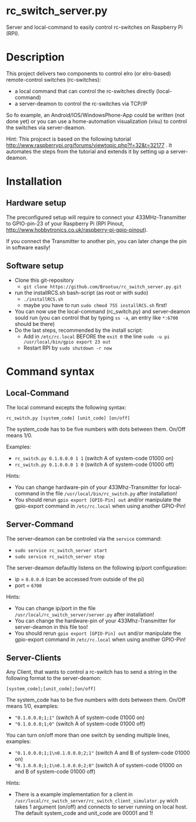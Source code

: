 rc_switch_server.py
===================

Server and local-command to easily control rc-switches on Raspberry Pi (RPI).

# Description

This project delivers two components to control elro (or elro-based) remote-control switches (rc-switches):

  * a local command that can control the rc-switches directly (local-command)
  * a server-deamon to control the rc-switches via TCP/IP

So fo example, an Android/IOS/WindowsPhone-App could be written (not done yet) or you can use a home-automation visualization (visu) to control the switches via server-deamon.

Hint:
This projcect is based on the following tutorial http://www.raspberrypi.org/forums/viewtopic.php?f=32&t=32177 . It automates the steps from the tutorial and extends it by setting up a server-deamon.

# Installation
## Hardware setup

The preconfigured setup will require to connect your 433MHz-Transmitter to GPIO-pin-23 of your Raspberry Pi (RPI Pinout, http://www.hobbytronics.co.uk/raspberry-pi-gpio-pinout).

If you connect the Transmitter to another pin, you can later change the pin in software easily!

## Software setup

* Clone this git-repository
  * `git clone https://github.com/Brootux/rc_switch_server.py.git`
* run the installRCS.sh bash-script (as root or with sudo)
  * `./installRCS.sh`
  * maybe you have to run `sudo chmod 755 installRCS.sh` first!
* You can now use the local-command (rc_switch.py) and server-deamon sould run (you can control that by typing `ss -a`, an entry like `*:6700` should be there)
* Do the last steps, recommended by the install script:
  * Add in `/etc/rc.local` BEFORE the `exit 0` the line `sudo -u pi /usr/local/bin/gpio export 23 out`
  * Restart RPI by `sudo shutdown -r now`


# Command syntax
## Local-Command

The local command excepts the following syntax:

`rc_switch.py [system_code] [unit_code] [on/off]`

The system_code has to be five numbers with dots between them. On/Off means 1/0.

Examples:
  * `rc_switch.py 0.1.0.0.0 1 1` (switch A of system-code 01000 on)
  * `rc_switch.py 0.1.0.0.0 1 0` (switch A of system-code 01000 off)

Hints:
  * You can change hardware-pin of your 433Mhz-Transmitter for local-command in the file `/usr/local/bin/rc_switch.py` after installation!
  * You should rerun `gpio export [GPIO-Pin] out` and/or manipulate the gpio-export command in `/etc/rc.local` when using another GPIO-Pin!


## Server-Command

The server-deamon can be controled via the `service` command:
  * `sudo service rc_switch_server start`
  * `sudo service rc_switch_server stop`

The server-deamon defaultly listens on the following ip/port configuration:
  * ip = `0.0.0.0` (can be accessed from outside of the pi)
  * port = `6700`

Hints:
  * You can change ip/port in the file `/usr/local/rc_switch_server/server.py` after installation!
  * You can change the hardware-pin of your 433Mhz-Transmitter for server-deamon in this file too!
  * You should rerun `gpio export [GPIO-Pin] out` and/or manipulate the gpio-export command in `/etc/rc.local` when using another GPIO-Pin!

## Server-Clients

Any Client, that wants to control a rc-switch has to send a string in the following format to the server-deamon:

`[system_code];[unit_code];[on/off]`

The system_code has to be five numbers with dots between them. On/Off means 1/0, examples:
  * `"0.1.0.0.0;1;1"` (switch A of system-code 01000 on)
  * `"0.1.0.0.0;1;0"` (switch A of system-code 01000 off)

You can turn on/off more than one switch by sending multiple lines, examples:
  * `"0.1.0.0.0;1;1\n0.1.0.0.0;2;1"` (switch A and B of system-code 01000 on)
  * `"0.1.0.0.0;1;1\n0.1.0.0.0;2;0"` (switch A of system-code 01000 on and B of system-code 01000 off)

Hints:
  * There is a example implementation for a client in `/usr/local/rc_switch_server/rc_switch_client_simulator.py` wich takes 1 argument (on/off) and connects to server running on local host. The default system_code and unit_code are 00001 and 1!
